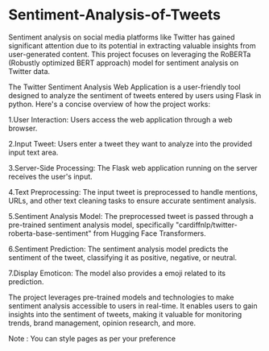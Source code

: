# Sentiment-Analysis-of-Tweets

Sentiment analysis on social media platforms like Twitter has gained significant attention due to its potential in extracting valuable insights from user-generated content. This project focuses on leveraging the RoBERTa (Robustly optimized BERT approach) model for sentiment analysis on Twitter data.

The Twitter Sentiment Analysis Web Application is a user-friendly tool designed to analyze the sentiment of tweets entered by users using Flask in python. Here's a concise overview of how the project works:

1.User Interaction: Users access the web application through a web browser.

2.Input Tweet: Users enter a tweet they want to analyze into the provided input text area.

3.Server-Side Processing: The Flask web application running on the server receives the user's input.

4.Text Preprocessing: The input tweet is preprocessed to handle mentions, URLs, and other text cleaning tasks to ensure accurate sentiment analysis.

5.Sentiment Analysis Model: The preprocessed tweet is passed through a pre-trained sentiment analysis model, specifically "cardiffnlp/twitter-roberta-base-sentiment" from Hugging Face Transformers.

6.Sentiment Prediction: The sentiment analysis model predicts the sentiment of the tweet, classifying it as positive, negative, or neutral.

7.Display Emoticon: The model also provides a emoji related to its prediction.

The project leverages pre-trained models and technologies to make sentiment analysis accessible to users in real-time.
It enables users to gain insights into the sentiment of tweets, making it valuable for monitoring trends, brand management, opinion research, and more.


Note : You can style pages as per your preference


